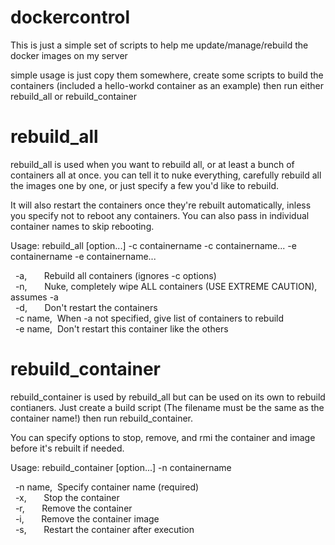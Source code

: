 # dockercontrol

This is just a simple set of scripts to help me update/manage/rebuild the docker images on my server

simple usage is just copy them somewhere, create some scripts to build the containers (included a hello-workd container as an example) then run either rebuild_all or rebuild_container

# rebuild_all

rebuild_all is used when you want to rebuild all, or at least a bunch of containers all at once.  you can tell it to nuke everything, carefully rebuild all the images one by one, or just specify a few you'd like to rebuild.

It will also restart the containers once they're rebuilt automatically, inless you specify not to reboot any containers.  You can also pass in individual container names to skip rebooting.

Usage: rebuild_all [option...] -c containername -c containername... -e containername -e containername... 

&nbsp;&nbsp;-a,&nbsp;&nbsp;&nbsp;&nbsp;&nbsp;&nbsp;&nbsp;Rebuild all containers (ignores -c options)<br>
&nbsp;&nbsp;-n,&nbsp;&nbsp;&nbsp;&nbsp;&nbsp;&nbsp;&nbsp;Nuke, completely wipe ALL containers (USE EXTREME CAUTION), assumes -a<br>
&nbsp;&nbsp;-d,&nbsp;&nbsp;&nbsp;&nbsp;&nbsp;&nbsp;&nbsp;Don't restart the containers<br>
&nbsp;&nbsp;-c name,&nbsp;&nbsp;When -a not specified, give list of containers to rebuild<br>
&nbsp;&nbsp;-e name,&nbsp;&nbsp;Don't restart this container like the others<br>


# rebuild_container

rebuild_container is used by rebuild_all but can be used on its own to rebuild contianers.  Just create a build script (The filename must be the same as the container name!) then run rebuild_container.

You can specify options to stop, remove, and rmi the container and image before it's rebuilt if needed.

Usage: rebuild_container [option...] -n containername

&nbsp;&nbsp;-n name,&nbsp;&nbsp;Specify container name (required)<br>
&nbsp;&nbsp;-x,&nbsp;&nbsp;&nbsp;&nbsp;&nbsp;&nbsp;&nbsp;Stop the container<br>
&nbsp;&nbsp;-r,&nbsp;&nbsp;&nbsp;&nbsp;&nbsp;&nbsp;&nbsp;Remove the container<br>
&nbsp;&nbsp;-i,&nbsp;&nbsp;&nbsp;&nbsp;&nbsp;&nbsp;&nbsp;Remove the container image<br>
&nbsp;&nbsp;-s,&nbsp;&nbsp;&nbsp;&nbsp;&nbsp;&nbsp;&nbsp;Restart the container after execution<br>
